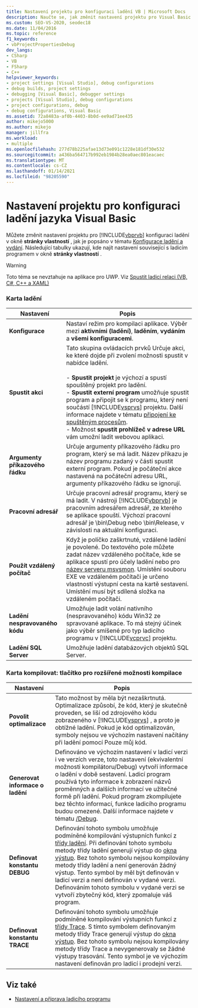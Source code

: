 ```yaml
---
title: Nastavení projektu pro konfiguraci ladění VB | Microsoft Docs
description: Naučte se, jak změnit nastavení projektu pro Visual Basic konfiguraci ladění v okně stránky vlastností sady Visual Studio.
ms.custom: SEO-VS-2020, seodec18
ms.date: 11/04/2016
ms.topic: reference
f1_keywords:
- vbProjectPropertiesDebug
dev_langs:
- CSharp
- VB
- FSharp
- C++
helpviewer_keywords:
- project settings [Visual Studio], debug configurations
- debug builds, project settings
- debugging [Visual Basic], debugger settings
- projects [Visual Studio], debug configurations
- project configurations, debug
- debug configurations, Visual Basic
ms.assetid: 72a8483a-af0b-4403-8b0d-ee9ad71ee435
author: mikejo5000
ms.author: mikejo
manager: jillfra
ms.workload:
- multiple
ms.openlocfilehash: 277d78b225afae13d73e091c1228e181df30e532
ms.sourcegitcommit: a436ba564717b992eb1984b28ea0aec801eacaec
ms.translationtype: MT
ms.contentlocale: cs-CZ
ms.lasthandoff: 01/14/2021
ms.locfileid: "98205590"
---
```

# <a name="project-settings-for-a-visual-basic-debug-configuration"></a>Nastavení projektu pro konfiguraci ladění jazyka Visual Basic
Můžete změnit nastavení projektu pro [!INCLUDE[vbprvb](../code-quality/includes/vbprvb_md.md)] konfiguraci ladění v okně **stránky vlastností** , jak je popsáno v tématu [Konfigurace ladění a vydání](../debugger/how-to-set-debug-and-release-configurations.md). Následující tabulky ukazují, kde najít nastavení související s ladicím programem v okně **stránky vlastností** .

> [!WARNING]
> Toto téma se nevztahuje na aplikace pro UWP. Viz [Spustit ladicí relaci (VB, C#, C++ a XAML)](../debugger/start-a-debugging-session-for-a-store-app-in-visual-studio-vb-csharp-cpp-and-xaml.md)

### <a name="debug-tab"></a>Karta ladění

| Nastavení | Popis |
|------------------------------| - |
| **Konfigurace** | Nastaví režim pro kompilaci aplikace. Výběr mezi **aktivními (ladění)**, **laděním**, **vydáním** a **všemi konfiguracemi**. |
| **Spustit akci** | Tato skupina ovládacích prvků Určuje akci, ke které dojde při zvolení možnosti spustit v nabídce ladění.<br /><br /> -   **Spustit projekt** je výchozí a spustí spouštěný projekt pro ladění. <br />-   **Spustit externí program** umožňuje spustit program a připojit se k programu, který není součástí [!INCLUDE[vsprvs](../code-quality/includes/vsprvs_md.md)] projektu. Další informace najdete v tématu [připojení ke spuštěným procesům](../debugger/attach-to-running-processes-with-the-visual-studio-debugger.md).<br />-   Možnost **spustit prohlížeč v adrese URL** vám umožní ladit webovou aplikaci. |
| **Argumenty příkazového řádku** | Určuje argumenty příkazového řádku pro program, který se má ladit. Název příkazu je název programu zadaný v části spustit externí program. Pokud je počáteční akce nastavená na počáteční adresu URL, argumenty příkazového řádku se ignorují. |
| **Pracovní adresář** | Určuje pracovní adresář programu, který se má ladit. V nástroji [!INCLUDE[vbprvb](../code-quality/includes/vbprvb_md.md)] je pracovním adresářem adresář, ze kterého se aplikace spouští. Výchozí pracovní adresář je \bin\Debug nebo \bin\Release, v závislosti na aktuální konfiguraci. |
| **Použít vzdálený počítač** | Když je políčko zaškrtnuté, vzdálené ladění je povolené. Do textového pole můžete zadat název vzdáleného počítače, kde se aplikace spustí pro účely ladění nebo pro [název serveru msvsmon](../debugger/remote-debugging.md). Umístění souboru EXE ve vzdáleném počítači je určeno vlastností výstupní cesta na kartě sestavení. Umístění musí být sdílená složka na vzdáleném počítači. |
| **Ladění nespravovaného kódu** | Umožňuje ladit volání nativního (nespravovaného) kódu Win32 ze spravované aplikace. To má stejný účinek jako výběr smíšené pro typ ladicího programu v [!INCLUDE[vcprvc](../code-quality/includes/vcprvc_md.md)] projektu. |
| **Ladění SQL Server** | Umožňuje ladění databázových objektů SQL Server. |

### <a name="compile-tab-press-advanced-compile-options-button"></a>Karta kompilovat: tlačítko pro rozšířené možnosti kompilace

| Nastavení | Popis |
|---------------------------| - |
| **Povolit optimalizace** | Tato možnost by měla být nezaškrtnutá. Optimalizace způsobí, že kód, který je skutečně proveden, se liší od zdrojového kódu zobrazeného v [!INCLUDE[vsprvs](../code-quality/includes/vsprvs_md.md)] , a proto je obtížné ladění. Pokud je kód optimalizován, symboly nejsou ve výchozím nastavení načítány při ladění pomocí Pouze můj kód. |
| **Generovat informace o ladění** | Definováno ve výchozím nastavení v ladicí verzi i ve verzích verze, toto nastavení (ekvivalentní možnosti kompilátoru/Debug) vytvoří informace o ladění v době sestavení. Ladicí program používá tyto informace k zobrazení názvů proměnných a dalších informací ve užitečné formě při ladění. Pokud program zkompilujete bez těchto informací, funkce ladicího programu budou omezené. Další informace najdete v tématu [/Debug](/dotnet/visual-basic/reference/command-line-compiler/debug). |
| **Definovat konstantu DEBUG** | Definování tohoto symbolu umožňuje podmíněné kompilování výstupních funkcí z [třídy ladění](/dotnet/api/system.diagnostics.debug). Při definování tohoto symbolu metody třídy ladění generují výstup do [okna výstup](../ide/reference/output-window.md). Bez tohoto symbolu nejsou kompilovány metody třídy ladění a není generován žádný výstup. Tento symbol by měl být definován v ladicí verzi a není definován v vydané verzi. Definováním tohoto symbolu v vydané verzi se vytvoří zbytečný kód, který zpomaluje váš program. |
| **Definovat konstantu TRACE** | Definování tohoto symbolu umožňuje podmíněné kompilování výstupních funkcí z [třídy Trace](/dotnet/api/system.diagnostics.trace). S tímto symbolem definovaným metody třídy Trace generují výstup do [okna výstup](../ide/reference/output-window.md). Bez tohoto symbolu nejsou kompilovány metody třídy Trace a nevygenerovaly se žádné výstupy trasování. Tento symbol je ve výchozím nastavení definován pro ladicí i prodejní verzi. |

## <a name="see-also"></a>Viz také
- [Nastavení a příprava ladicího programu](../debugger/debugger-settings-and-preparation.md)